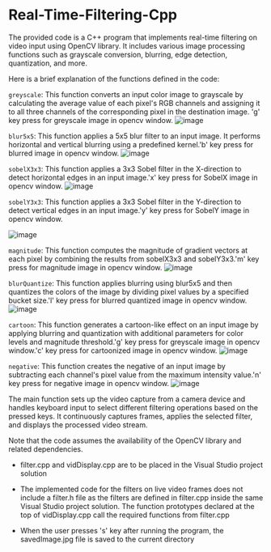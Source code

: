 # Real-Time-Filtering-Cpp
The provided code is a C++ program that implements real-time filtering on video input using OpenCV library. It includes various image processing functions such as grayscale conversion, blurring, edge detection, quantization, and more.

Here is a brief explanation of the functions defined in the code:

`greyscale`: This function converts an input color image to grayscale by calculating the average value of each pixel's RGB channels and assigning it to all three channels of the corresponding pixel in the destination image. 'g' key press for greyscale image in opencv window.
![image](https://github.com/josejosepht/Real-Time-Filtering-Cpp/assets/97187460/09e5a4ae-ecdd-492f-9c97-097d3b6ecdee)

`blur5x5`: This function applies a 5x5 blur filter to an input image. It performs horizontal and vertical blurring using a predefined kernel.'b' key press for blurred image in opencv window.
![image](https://github.com/josejosepht/Real-Time-Filtering-Cpp/assets/97187460/58e0cd68-96cc-4587-99e1-515f3cc8a3c1)


`sobelX3x3`: This function applies a 3x3 Sobel filter in the X-direction to detect horizontal edges in an input image.'x' key press for SobelX image in opencv window.
![image](https://github.com/josejosepht/Real-Time-Filtering-Cpp/assets/97187460/61331fe5-9380-41a1-b90d-0f87c75ab2db)


`sobelY3x3`: This function applies a 3x3 Sobel filter in the Y-direction to detect vertical edges in an input image.'y' key press for SobelY image in opencv window.

![image](https://github.com/josejosepht/Real-Time-Filtering-Cpp/assets/97187460/a41246cf-374c-4a8b-9a4e-8f15a1935f8c)


`magnitude`: This function computes the magnitude of gradient vectors at each pixel by combining the results from sobelX3x3 and sobelY3x3.'m' key press for magnitude image in opencv window.
![image](https://github.com/josejosepht/Real-Time-Filtering-Cpp/assets/97187460/064019fb-52d6-44b2-ba87-04f115a614b9)


`blurQuantize`: This function applies blurring using blur5x5 and then quantizes the colors of the image by dividing pixel values by a specified bucket size.'l' key press for blurred quantized image in opencv window.
![image](https://github.com/josejosepht/Real-Time-Filtering-Cpp/assets/97187460/d8805833-24e3-4615-ab19-0d451509a812)


`cartoon`: This function generates a cartoon-like effect on an input image by applying blurring and quantization with additional parameters for color levels and magnitude threshold.'g' key press for greyscale image in opencv window.'c' key press for cartoonized image in opencv window.
![image](https://github.com/josejosepht/Real-Time-Filtering-Cpp/assets/97187460/1a68c48e-2a42-4643-8a93-d38ab14e9d2f)


`negative`: This function creates the negative of an input image by subtracting each channel's pixel value from the maximum intensity value.'n' key press for negative image in opencv window.
![image](https://github.com/josejosepht/Real-Time-Filtering-Cpp/assets/97187460/0ebf3028-1c6b-4313-8c6a-d5b960a5f7b3)


The main function sets up the video capture from a camera device and handles keyboard input to select different filtering operations based on the pressed keys. It continuously captures frames, applies the selected filter, and displays the processed video stream.

Note that the code assumes the availability of the OpenCV library and related dependencies.
* filter.cpp and vidDisplay.cpp are to be placed in the Visual Studio project solution

* The implemented code for the filters on live video frames does not include a filter.h file as the filters are defined in filter.cpp inside the same Visual Studio 
project solution. The function prototypes declared at the top of vidDisplay.cpp call the required functions from filter.cpp

* When the user presses 's' key after running the program, the savedImage.jpg file is saved to the current directory
